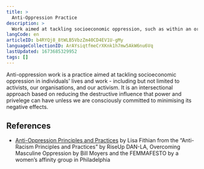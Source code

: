 ```yaml
---
title: >
  Anti-Oppression Practice
description: >
  Work aimed at tackling socioeconomic oppression, such as within an organisation.
langCode: en
articleID: b4RYQj8_8tWLB5VbzZm40CD4EV1U-gMy
languageCollectionID: ArAYsiqtfmeCrXKnk1h7mw5AkW6nu6Vq
lastUpdated: 1673685329952
tags: []
---
```


Anti-oppression work is a practice aimed at tackling socioeconomic oppression in individuals' lives and work - including but not limited to activists, our organisations, and our activism. It is an intersectional approach based on reducing the destructive influence that power and privelege can have unless we are consciously committed to minimising its negative effects.

## References

-   [Anti-Oppression Principles and Practices](https://docs.google.com/Doc?id=dd323hvj_1203cbjhtthc) by Lisa Fithian from the “Anti-Racism Principles and Practices” by RiseUp DAN-LA, Overcoming Masculine Oppression by Bill Moyers and the FEMMAFESTO by a women’s affinity group in Philadelphia